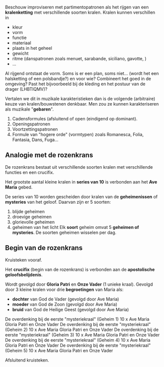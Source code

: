 Beschouw improviseren met partimentopatronen als het rijgen van een **kralenketting** met verschillende soorten kralen. Kralen kunnen verschillen in
- kleur
- vorm 
- functie
- materiaal
- plaats in het geheel
- gewicht
- ritme (danspatronen zoals menuet, sarabande, siciliano, gavotte, )
- ...


Al rijgend ontstaat de vorm. Soms is er een plan, soms niet... (wordt het een halsketting of een polsbandje?) en voor wie? Combineert het goed in de omgeving? Past het bijvoorbeeld bij de kleding en het postuur van de drager (LHBTIQMV)?

Vertalen we dit in muzikale karakteristieken dan is de volgende (arbitraire) keuze van kralen/bouwstenen denkbaar. Men zou ze kunnen karakteriseren als muzikale "**gebaren**".
1. Cadensformules (afsluitend of open (eindigend op dominant).
2. Openingspatronen
3. Voortzettingspatronen
4. Formule van "hogere orde" (vormtypen) zoals Romanesca, Folia, Fantasia, Dans, Fuga...

## Analogie met de rozenkrans
De rozenkrans bestaat uit verschillende soorten kralen met verschillende functies en een crucifix.

Het grootste aantal kleine kralen in **series van 10** is verbonden aan het **Ave Maria** gebed.

De series van 10 worden gescheiden door kralen van de **geheimenissen** of **mysteries** van het geloof. Daarvan zijn er 5 soorten:
1. blijde geheimen
2. droevige geheimen
3. glorievolle geheimen
4. geheimen van het licht
Elk **soort** geheim omvat 5 **geheimen of mysteries**. De soorten geheimen wisselen per dag.

## Begin van de rozenkrans
Kruisteken vooraf.

Het **crucifix** (begin van de rozenkrans) is verbonden aan de **apostolische geloofsbelijdenis**.

Wordt gevolgd door **Gloria Patri** en **Onze Vader** (1 unieke kraal).
Gevolgd door 3 kleine kralen voor drie **begroetingen** van Maria als:
- **dochter** van God de Vader (gevolgd door Ave Maria)
- **moeder** van God de Zoon (gevolgd door Ave Maria)
- **bruid** van God de Heilige Geest (gevolgd door Ave Maria)

De overdenking bij de eerste "mysteriekraal" (Geheim 1)
10 x Ave Maria
Gloria Patri en Onze Vader
De overdenking bij de eerste "mysteriekraal" (Geheim 2)
10 x Ave Maria
Gloria Patri en Onze Vader
De overdenking bij de eerste "mysteriekraal" (Geheim 3)
10 x Ave Maria
Gloria Patri en Onze Vader
De overdenking bij de eerste "mysteriekraal" (Geheim 4)
10 x Ave Maria
Gloria Patri en Onze Vader
De overdenking bij de eerste "mysteriekraal" (Geheim 5)
10 x Ave Maria
Gloria Patri en Onze Vader

Afsluitend kruisteken.
